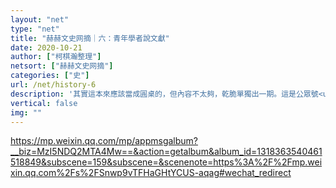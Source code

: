 ```yaml
---
layout: "net"
type: "net"
title: "赫赫文史网摘｜六：青年學者說文獻"
date: 2020-10-21
author: ["柯棋瀚整理"]
netsort: ["赫赫文史网摘"]
categories: ["史"]
url: /net/history-6
description: '其實這本來應該當成圓桌的，但內容不太夠，乾脆單獨出一期。這是公眾號<u>書目文獻</u>的專欄。「」【目錄】'
vertical: false
img: ""
---
```


https://mp.weixin.qq.com/mp/appmsgalbum?__biz=MzI5NDQ2MTA4Mw==&action=getalbum&album_id=1318363540461518849&subscene=159&subscene=&scenenote=https%3A%2F%2Fmp.weixin.qq.com%2Fs%2FSnwp9vTFHaGHtYCUS-aqag#wechat_redirect

